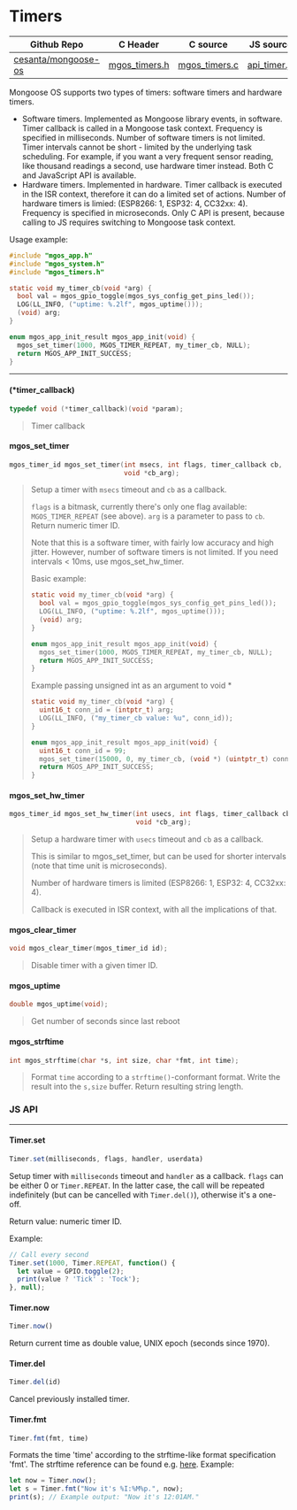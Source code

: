 # Timers
| Github Repo | C Header | C source  | JS source |
| ----------- | -------- | --------  | ----------------- |
| [cesanta/mongoose-os](https://github.com/cesanta/mongoose-os) | [mgos_timers.h](https://github.com/cesanta/mongoose-os/blob/master/include/mgos_timers.h) | [mgos_timers.c](https://github.com/cesanta/mongoose-os/blob/master/src/mgos_timers.c)  | [api_timer.js](https://github.com/mongoose-os-libs/mjs/blob/master/fs/api_timer.js)         |


Mongoose OS supports two types of timers: software timers and hardware
timers.

- Software timers. Implemented as Mongoose library events, in software.
  Timer callback is called in a Mongoose task context. Frequency is
  specified in milliseconds. Number of software timers is not limited.
  Timer intervals cannot be short - limited by the underlying
  task scheduling. For example, if you want a very frequent sensor reading,
  like thousand readings a second, use hardware timer instead.
  Both C and JavaScript API is available.
- Hardware timers. Implemented in hardware. Timer callback is executed in
  the ISR context, therefore it can do a limited set of actions.
  Number of hardware timers is limied: (ESP8266: 1, ESP32: 4, CC32xx: 4).
  Frequency is specified in microseconds. Only C API is present, because
  calling to JS requires switching to Mongoose task context.

Usage example:
```c
#include "mgos_app.h"
#include "mgos_system.h"
#include "mgos_timers.h"

static void my_timer_cb(void *arg) {
  bool val = mgos_gpio_toggle(mgos_sys_config_get_pins_led());
  LOG(LL_INFO, ("uptime: %.2lf", mgos_uptime()));
  (void) arg;
}

enum mgos_app_init_result mgos_app_init(void) {
  mgos_set_timer(1000, MGOS_TIMER_REPEAT, my_timer_cb, NULL);
  return MGOS_APP_INIT_SUCCESS;
}
```
 

 ----- 
#### (*timer_callback)

```c
typedef void (*timer_callback)(void *param);
```
>  Timer callback 
#### mgos_set_timer

```c
mgos_timer_id mgos_set_timer(int msecs, int flags, timer_callback cb,
                             void *cb_arg);
```
> 
> Setup a timer with `msecs` timeout and `cb` as a callback.
> 
> `flags` is a bitmask, currently there's only one flag available:
> `MGOS_TIMER_REPEAT` (see above). `arg` is a parameter to pass to `cb`.
> Return numeric timer ID.
> 
> Note that this is a software timer, with fairly low accuracy and high jitter.
> However, number of software timers is not limited.
> If you need intervals < 10ms, use mgos_set_hw_timer.
> 
> Basic example:
> ```c
> static void my_timer_cb(void *arg) {
>   bool val = mgos_gpio_toggle(mgos_sys_config_get_pins_led());
>   LOG(LL_INFO, ("uptime: %.2lf", mgos_uptime()));
>   (void) arg;
> }
> 
> enum mgos_app_init_result mgos_app_init(void) {
>   mgos_set_timer(1000, MGOS_TIMER_REPEAT, my_timer_cb, NULL);
>   return MGOS_APP_INIT_SUCCESS;
> }
> ```
> Example passing unsigned int as an argument to void *
> ```c
> static void my_timer_cb(void *arg) {
>   uint16_t conn_id = (intptr_t) arg;
>   LOG(LL_INFO, ("my_timer_cb value: %u", conn_id));
> }
> 
> enum mgos_app_init_result mgos_app_init(void) {
>   uint16_t conn_id = 99;
>   mgos_set_timer(15000, 0, my_timer_cb, (void *) (uintptr_t) conn_id);
>   return MGOS_APP_INIT_SUCCESS;
> }
> ```
>  
#### mgos_set_hw_timer

```c
mgos_timer_id mgos_set_hw_timer(int usecs, int flags, timer_callback cb,
                                void *cb_arg);
```
> 
> Setup a hardware timer with `usecs` timeout and `cb` as a callback.
> 
> This is similar to mgos_set_timer, but can be used for shorter intervals
> (note that time unit is microseconds).
> 
> Number of hardware timers is limited (ESP8266: 1, ESP32: 4, CC32xx: 4).
> 
> Callback is executed in ISR context, with all the implications of that.
>  
#### mgos_clear_timer

```c
void mgos_clear_timer(mgos_timer_id id);
```
> 
> Disable timer with a given timer ID.
>  
#### mgos_uptime

```c
double mgos_uptime(void);
```
>  Get number of seconds since last reboot 
#### mgos_strftime

```c
int mgos_strftime(char *s, int size, char *fmt, int time);
```
> 
> Format `time` according to a `strftime()`-conformant format.
> Write the result into the `s,size` buffer. Return resulting string length.
>  

### JS API

 --- 
#### Timer.set

```javascript
Timer.set(milliseconds, flags, handler, userdata)
```
Setup timer with `milliseconds` timeout and `handler` as a callback.
`flags` can be either 0 or `Timer.REPEAT`. In the latter case, the call
will be repeated indefinitely (but can be cancelled with `Timer.del()`),
otherwise it's a one-off.

Return value: numeric timer ID.

Example:
```javascript
// Call every second
Timer.set(1000, Timer.REPEAT, function() {
  let value = GPIO.toggle(2);
  print(value ? 'Tick' : 'Tock');
}, null);
```
#### Timer.now

```javascript
Timer.now()
```
Return current time as double value, UNIX epoch (seconds since 1970).
#### Timer.del

```javascript
Timer.del(id)
```
Cancel previously installed timer.
#### Timer.fmt

```javascript
Timer.fmt(fmt, time)
```
Formats the time 'time' according to the strftime-like format
specification 'fmt'. The strftime reference can be found e.g.
[here](http://www.cplusplus.com/reference/ctime/strftime/).
Example:
```javascript
let now = Timer.now();
let s = Timer.fmt("Now it's %I:%M%p.", now);
print(s); // Example output: "Now it's 12:01AM."
```
